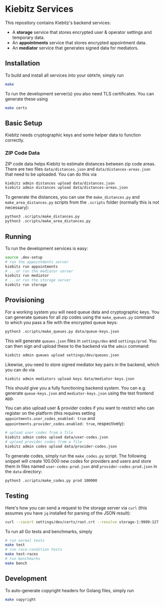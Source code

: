 # Kiebitz Services

This repository contains Kiebitz's backend services:

* A **storage** service that stores encrypted user & operator settings and temporary data.
* An **appointments** service that stores encrypted appointment data.
* An **mediator** service that generates signed data for mediators.

## Installation

To build and install all services into your `GOPATH`, simply run

```bash
make
```

To run the development server(s) you also need TLS certificates. You can generate these using

```bash
make certs
```

## Basic Setup

Kiebitz needs cryptographic keys and some helper data to function correctly.

### ZIP Code Data

ZIP code data helps Kiebitz to estimate distances between zip code areas. There are two files `data/distances.json` and `data/distances-areas.json` that need to be uploaded. You can do this via

```bash
kiebitz admin distances upload data/distances.json
kiebitz admin distances upload data/distances-areas.json
```

To generate the distances, you can use the `make_distances.py` and `make_area_distances.py` scripts from the `.scripts` folder (normally this is not necessary):

```bash
python3 .scripts/make_distances.py
python3 .scripts/make_area_distances.py
```

## Running

To run the development services is easy:

```bash
source .dev-setup
# run the appointments server
kiebitz run appointments
# ...or run the mediator server
kiebitz run mediator
# ...or run the storage server
kiebitz run storage
```

## Provisioning

For a working system you will need queue data and cryptographic keys. You can generate queues for all zip codes using the `make_queues.py` command to which you pass a file with the encrypted queue keys:

```bash
python3 .scripts/make_queues.py data/queue-keys.json
```

This will generate `queues.json` files in `settings/dev` and `settings/prod`. You can then sign and upload these to the backend via the `admin` command:

```bash
kiebitz admin queues upload settings/dev/queues.json
```

Likewise, you need to store signed mediator key pairs in the backend, which you can do via

```bash
kiebitz admin mediators upload-keys data/mediator-keys.json
```

This should give you a fully functioning backend system. You can e.g. generate `queue-keys.json` and `mediator-keys.json` using the test frontend app.

You can also upload user & provider codes if you want to restrict who can register on the platform (this requires setting `appointments.user_codes_enabled: true` and `appointments.provider_codes.enabled: true`, respectively):

```bash
# upload user codes from a file
kiebitz admin codes upload data/user-codes.json
# upload provider codes from a file
kiebitz admin codes upload data/provider-codes.json
```

To generate codes, simply run the `make_codes.py` script. The following snippet will create 100.000 new codes for providers and users and store them in files named `user-codes-prod.json` and `provider-codes-prod.json` in the `data` directory:

```bash
python3 .scripts/make_codes.py prod 100000
```

## Testing

Here's how you can send a request to the storage server via `curl` (this assumes you have `jq` installed for parsing of the JSON result):

```bash
curl --cacert settings/dev/certs/root.crt --resolve storage-1:9999:127.0.0.1 https://storage-1:9999/jsonrpc --header "Content-Type: application/json; charset=utf-8" --data '{"method": "getSettings", "id": "2", "params": {"key": "az4df7vjunsd6ad"}, "jsonrpc": "2.0"}' 2>/dev/null | jq 
```

To run all Go tests and benchmarks, simply

```bash
# run normal tests
make test
# run race-condition tests
make test-races
# run benchmarks
make bench
```

## Development

To auto-generate copyright headers for Golang files, simply run

```bash
make copyright
```